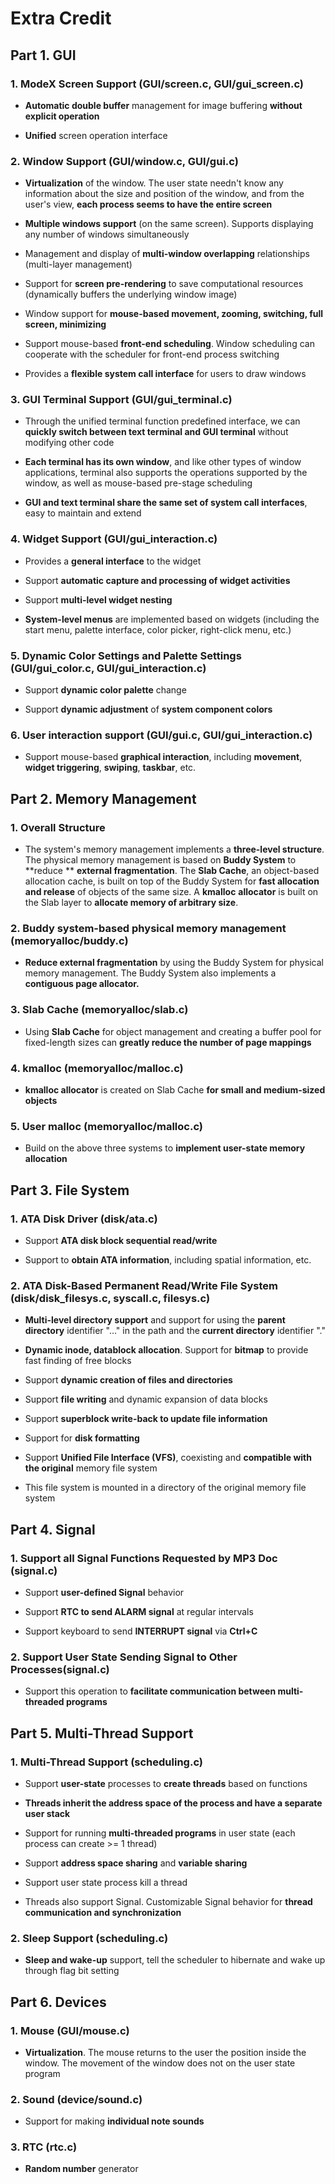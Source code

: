 # Extra Credit

## Part 1. GUI
### 1. ModeX Screen Support (GUI/screen.c, GUI/gui_screen.c)
-  **Automatic double buffer** management for image buffering **without explicit operation**

-  **Unified** screen operation interface  



### 2. Window Support (GUI/window.c, GUI/gui.c)
- **Virtualization** of the window. The user state needn't know any information about the size and position of the window, and from the user's view, **each process seems to have the entire screen**  

- **Multiple windows support** (on the same screen).  Supports displaying any number of windows simultaneously  

-  Management and display of **multi-window overlapping** relationships (multi-layer management)  

- Support for **screen pre-rendering** to save computational resources (dynamically buffers the underlying window image)  

- Window support for **mouse-based movement, zooming, switching, full screen, minimizing**  

- Support mouse-based **front-end scheduling**. Window scheduling can cooperate with the scheduler for front-end process switching  

- Provides a **flexible system call interface** for users to draw windows   



### 3. GUI Terminal Support (GUI/gui_terminal.c)
- Through the unified terminal function predefined interface, we can **quickly switch between text terminal and GUI terminal** without modifying other code   

- **Each terminal has its own window**, and like other types of window applications, terminal also supports the operations supported by the window, as well as mouse-based pre-stage scheduling

- **GUI and text terminal share the same set of system call interfaces**, easy to maintain and extend



### 4. Widget Support (GUI/gui_interaction.c)
- Provides a **general interface** to the widget

- Support **automatic capture and processing of widget activities**   

- Support **multi-level widget nesting** 

- **System-level menus** are implemented based on widgets (including the start menu, palette interface, color picker, right-click menu, etc.) 



### 5. Dynamic Color Settings and Palette Settings (GUI/gui_color.c, GUI/gui_interaction.c)

-  Support **dynamic color palette** change  

-  Support **dynamic adjustment** of **system component colors**



### 6. User interaction support (GUI/gui.c, GUI/gui_interaction.c)
-  Support mouse-based **graphical interaction**, including **movement**, **widget triggering**, **swiping**, **taskbar**, etc.



## Part 2. Memory Management
### 1. Overall Structure
- The system's memory management implements a **three-level structure**. The physical memory management is based on **Buddy System** to **reduce ** **external fragmentation**. The **Slab Cache**, an object-based allocation cache, is built on top of the Buddy System for **fast allocation and release** of  objects of the same size. A **kmalloc** **allocator** is built on the Slab layer to **allocate memory of arbitrary size**.



### 2. Buddy system-based physical memory management  (memoryalloc/buddy.c)

- **Reduce external fragmentation** by using the Buddy System for physical memory management. The Buddy System also implements a **contiguous page allocator.**



### 3. Slab Cache (memoryalloc/slab.c)
- Using **Slab Cache** for object management and creating a buffer pool for fixed-length sizes can **greatly reduce the number of page mappings**



### 4. kmalloc (memoryalloc/malloc.c)
- **kmalloc allocator** is created on Slab Cache **for small and medium-sized objects**



### 5. User malloc (memoryalloc/malloc.c)
-  Build on the above three systems to **implement user-state memory allocation**



## Part 3. File System
### 1.  ATA Disk Driver (disk/ata.c)

- Support **ATA disk block sequential read/write**

- Support to **obtain ATA information**, including spatial information, etc.  



### 2. ATA Disk-Based Permanent Read/Write File System (disk/disk_filesys.c, syscall.c, filesys.c) 

- **Multi-level directory support** and support for using the **parent directory** identifier "..." in the path and the **current directory** identifier "." 

-  **Dynamic inode, datablock allocation**. Support for **bitmap** to provide fast finding of free blocks 

-  Support **dynamic creation of files and directories**  

-  Support **file writing** and dynamic expansion of data blocks  

-  Support **superblock write-back to update file information**   

-  Support for **disk formatting** 

-  Support **Unified File Interface (VFS)**, coexisting and **compatible with the original** memory file system    

-  This file system is mounted in a directory of the original memory file system 



## Part 4. Signal
### 1. Support all Signal Functions Requested by MP3 Doc (signal.c)

- Support **user-defined Signal** behavior

- Support **RTC to send ALARM signal** at regular intervals

- Support keyboard to send **INTERRUPT signal** via **Ctrl+C** 



### 2. Support User State Sending Signal to Other Processes(signal.c)

-  Support this operation to **facilitate communication between multi-threaded programs**




## Part 5. Multi-Thread Support
### 1. Multi-Thread Support (scheduling.c)  

-  Support **user-state** processes to **create threads** based on functions

-  **Threads inherit the address space of the process and have a separate user stack**

-  Support for running **multi-threaded programs** in user state (each process can create >= 1 thread) 

-  Support **address space sharing** and **variable sharing**  

-  Support user state process kill a thread 

-  Threads also support Signal. Customizable Signal behavior for **thread communication and synchronization** 



### 2. Sleep Support (scheduling.c)

-  **Sleep and wake-up** support, tell the scheduler to hibernate and wake up through flag bit setting




## Part 6. Devices
### 1. Mouse (GUI/mouse.c)
-  **Virtualization**. The mouse returns to the user the position inside the window. The movement of the window does not on the user state program



### 2. Sound (device/sound.c)

-  Support for making **individual note sounds**



### 3. RTC (rtc.c)

-  **Random number** generator
